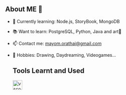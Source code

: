 ## About ME 👋

- 🌱 Currently learning: Node.js, StoryBook, MongoDB
- 📚 Want to learn: PostgreSQL, Python, Java and art🎨
- 📫 Contact me: mayom.orathai@gmail.com
- 🌈 Hobbies: Drawing, Daydreaming, Videogames...

  ## Tools Learnt and Used
  <img src="https://cdn.jsdelivr.net/gh/devicons/devicon/icons/vscode/vscode-original.svg" alt="vscode" width="30" height="30"/>
  
